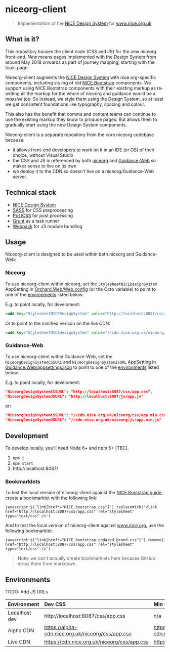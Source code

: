 # niceorg-client

> Implementation of the [NICE Design System](https://github.com/nice-digital/nice-design-system) for www.nice.org.uk

## What is it?

This repository houses the client code (CSS and JS) for the new niceorg front-end. _New_ means pages implemented with the Design System from around May 2018 onwards as part of journey mapping, starting with the topic page.

Niceorg-client augments the [NICE Design System](https://github.com/nice-digital/nice-design-system) with nice.org-specific components, including styling of old [NICE.Bootstrap](https://github.com/nice-digital/NICE.Bootstrap) components. We support using NICE.Bootstrap components with their existing markup as re-writing all the markup for the whole of niceorg and guidance would be a _massive_ job. So instead, we style them using the Design System, so at least we get consistent foundations like typography, spacing and colour.

This also has the benefit that comms and content teams can continue to use the existing markup they know to produce pages. But allows them to gradually start using the new Design System components.

Niceorg-client is a separate repository from the core niceorg codebase because:

- it allows front-end developers to work on it in an IDE (or OS) of their choice, without Visual Studio
- the CSS and JS is referenced by both [niceorg](https://github.com/nice-digital/niceorg) and [Guidance-Web](https://github.com/nice-digital/guidance-web) so makes sense to live on its own
- we deploy it to the CDN so doesn't live on a niceorg/Guidance-Web server.

## Technical stack

- [NICE Design System](https://github.com/nice-digital/nice-design-system)
- [SASS](https://sass-lang.com/) for CSS preprocessing
- [PostCSS](http://postcss.org/) for post processing
- [Grunt](https://gruntjs.com/) as a task runner
- [Webpack](https://webpack.js.org/) for JS module bundling

## Usage

Niceorg-client is designed to be used within both niceorg and Guidance-Web:

### Niceorg

To use niceorg-client within niceorg, set the `StylesheetNICEDesignSystem` AppSetting in [Orchard.Web/Web.config](https://github.com/nice-digital/niceorg/blob/master/src/Orchard.Web/Web.config) (or the Octo variable) to point to one of the [environments](#environments) listed below.

E.g. to point locally, for develoment:

```xml
<add key="StylesheetNICEDesignSystem" value="http://localhost:8087/css/app.css" />
```

Or to point to the minified verison on the live CDN:

```xml
<add key="StylesheetNICEDesignSystem" value="//cdn.nice.org.uk/niceorg/css/app.min.css" />
```

### Guidance-Web

To use niceorg-client within Guidance-Web, set the `NiceorgDesignSystemCSSURL` and `NiceorgDesignSystemJSURL` AppSetting in [Guidance.Web/appsettings.json](https://github.com/nice-digital/guidance-web/blob/master/Guidance.Web/appsettings.json#L106-L107) to point to one of the [environments](#environments) listed below.

E.g. to point locally, for develoment:

```json
"NiceorgDesignSystemCSSURL": "http://localhost:8087/css/app.css",
"NiceorgDesignSystemJSURL": "http://localhost:8087/js/app.js"
```

or:

```json
"NiceorgDesignSystemCSSURL": "//cdn.nice.org.uk/niceorg/css/app.min.css",
"NiceorgDesignSystemJSURL": "//cdn.nice.org.uk/niceorg/js/app.min.js"
```

## Development

To develop locally, you'll need Node 6+ and npm 5+ (TBC).

1. `npm i`
2. `npm start`
3. http://localhost:8087/

### Bookmarklets

To test the local version of niceorg-client against the [NICE.Bootstrap guide](http://nice-digital.github.io/NICE.Bootstrap/index.html), create a bookmarklet with the following link:

```
javascript:$('link[href*="NICE.bootstrap.css"]').replaceWith('<link href="http://localhost:8087/css/app.css" rel="stylesheet" type="text/css" />')
```

And to test the local version of niceorg-client against www.nice.org, use the following bookmarklet:

```
javascript:$('link[href*="NICE.bootstrap.updated.brand.css"]').remove(),$('link[href*="fontawesome.css"]').remove(),$('link[href*="NICE.glyphs.css"]').remove(),$('link[href*="NICE.base"]').remove(),$("head").append('<link href="http://localhost:8087/css/app.css" rel="stylesheet" type="text/css" />')
```

> Note: we can't actually create bookmarklets here because GitHub strips them from markdown.

## Environments

TODO: Add JS URLs

| Environment   | Dev CSS                                           | Min CSS                                               |
| ------------- | :------------------------------------------------ | :---------------------------------------------------- |
| Localhost dev | http://localhost:8087/css/app.css                 | n/a                                                   |
| Alpha CDN     | https://alpha-cdn.nice.org.uk/niceorg/css/app.css | https://alpha-cdn.nice.org.uk/niceorg/css/app.min.css |
| Live CDN      | https://cdn.nice.org.uk/niceorg/css/app.css       | https://cdn.nice.org.uk/niceorg/css/app.min.css       |
